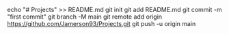echo "# Projects" >> README.md
git init
git add README.md
git commit -m "first commit"
git branch -M main
git remote add origin https://github.com/Jamerson93/Projects.git
git push -u origin main
